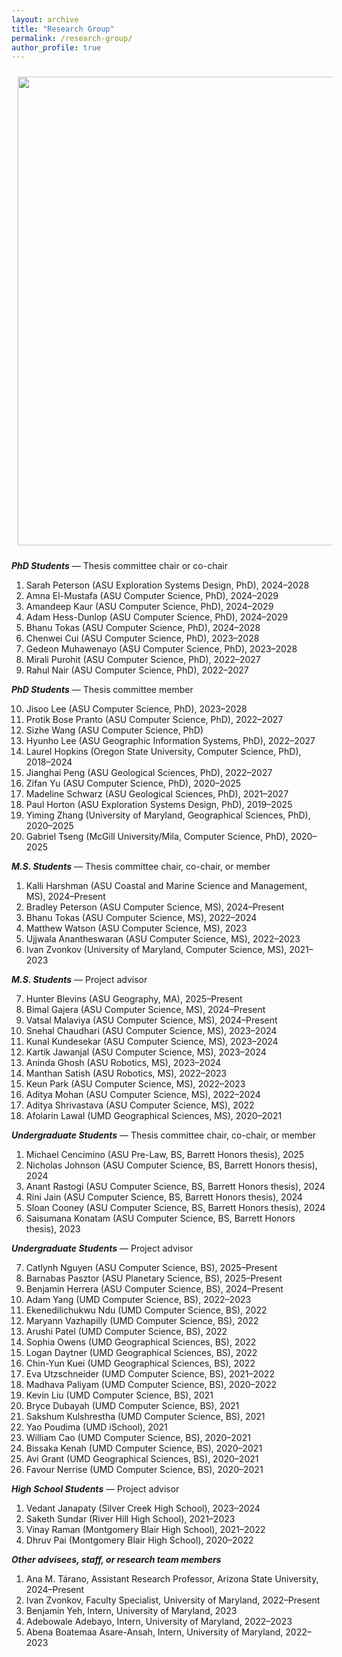 ```yaml
---
layout: archive
title: "Research Group"
permalink: /research-group/
author_profile: true
---
```


<img style="float: center; padding: 10px 10px 10px 10px;" src="http://hannah-rae.github.io/images/kerner-lab.jpg" width=750>

**_PhD Students_** — Thesis committee chair or co-chair

1. Sarah Peterson (ASU Exploration Systems Design, PhD), 2024–2028
2. Amna El-Mustafa (ASU Computer Science, PhD), 2024–2029
3. Amandeep Kaur (ASU Computer Science, PhD), 2024–2029
4. Adam Hess-Dunlop (ASU Computer Science, PhD), 2024–2029
5. Bhanu Tokas (ASU Computer Science, PhD), 2024–2028
6. Chenwei Cui (ASU Computer Science, PhD), 2023–2028
7. Gedeon Muhawenayo (ASU Computer Science, PhD), 2023–2028
8. Mirali Purohit (ASU Computer Science, PhD), 2022–2027
9. Rahul Nair (ASU Computer Science, PhD), 2022–2027

**_PhD Students_** — Thesis committee member

10. Jisoo Lee (ASU Computer Science, PhD), 2023–2028  
11. Protik Bose Pranto (ASU Computer Science, PhD), 2022–2027  
12. Sizhe Wang (ASU Computer Science, PhD)  
13. Hyunho Lee (ASU Geographic Information Systems, PhD), 2022–2027  
14. Laurel Hopkins (Oregon State University, Computer Science, PhD), 2018–2024  
15. Jianghai Peng (ASU Geological Sciences, PhD), 2022–2027  
16. Zifan Yu (ASU Computer Science, PhD), 2020–2025  
17. Madeline Schwarz (ASU Geological Sciences, PhD), 2021–2027  
18. Paul Horton (ASU Exploration Systems Design, PhD), 2019–2025  
19. Yiming Zhang (University of Maryland, Geographical Sciences, PhD), 2020–2025  
20. Gabriel Tseng (McGill University/Mila, Computer Science, PhD), 2020–2025

**_M.S. Students_** — Thesis committee chair, co-chair, or member

1. Kalli Harshman (ASU Coastal and Marine Science and Management, MS), 2024–Present  
2. Bradley Peterson (ASU Computer Science, MS), 2024–Present  
3. Bhanu Tokas (ASU Computer Science, MS), 2022–2024  
4. Matthew Watson (ASU Computer Science, MS), 2023  
5. Ujjwala Anantheswaran (ASU Computer Science, MS), 2022–2023  
6. Ivan Zvonkov (University of Maryland, Computer Science, MS), 2021–2023

**_M.S. Students_** — Project advisor

7. Hunter Blevins (ASU Geography, MA), 2025–Present  
8. Bimal Gajera (ASU Computer Science, MS), 2024–Present  
9. Vatsal Malaviya (ASU Computer Science, MS), 2024–Present  
10. Snehal Chaudhari (ASU Computer Science, MS), 2023–2024  
11. Kunal Kundesekar (ASU Computer Science, MS), 2023–2024  
12. Kartik Jawanjal (ASU Computer Science, MS), 2023–2024  
13. Aninda Ghosh (ASU Robotics, MS), 2023–2024  
14. Manthan Satish (ASU Robotics, MS), 2022–2023  
15. Keun Park (ASU Computer Science, MS), 2022–2023  
16. Aditya Mohan (ASU Computer Science, MS), 2022–2024  
17. Aditya Shrivastava (ASU Computer Science, MS), 2022  
18. Afolarin Lawal (UMD Geographical Sciences, MS), 2020–2021

**_Undergraduate Students_** — Thesis committee chair, co-chair, or member

1. Michael Cencimino (ASU Pre-Law, BS, Barrett Honors thesis), 2025  
2. Nicholas Johnson (ASU Computer Science, BS, Barrett Honors thesis), 2024  
3. Anant Rastogi (ASU Computer Science, BS, Barrett Honors thesis), 2024  
4. Rini Jain (ASU Computer Science, BS, Barrett Honors thesis), 2024  
5. Sloan Cooney (ASU Computer Science, BS, Barrett Honors thesis), 2024  
6. Saisumana Konatam (ASU Computer Science, BS, Barrett Honors thesis), 2023

**_Undergraduate Students_** — Project advisor

7. Catlynh Nguyen (ASU Computer Science, BS), 2025–Present  
8. Barnabas Pasztor (ASU Planetary Science, BS), 2025–Present  
9. Benjamin Herrera (ASU Computer Science, BS), 2024–Present  
10. Adam Yang (UMD Computer Science, BS), 2022–2023  
11. Ekenedilichukwu Ndu (UMD Computer Science, BS), 2022  
12. Maryann Vazhapilly (UMD Computer Science, BS), 2022  
13. Arushi Patel (UMD Computer Science, BS), 2022  
14. Sophia Owens (UMD Geographical Sciences, BS), 2022  
15. Logan Daytner (UMD Geographical Sciences, BS), 2022  
16. Chin-Yun Kuei (UMD Geographical Sciences, BS), 2022  
17. Eva Utzschneider (UMD Computer Science, BS), 2021–2022  
18. Madhava Paliyam (UMD Computer Science, BS), 2020–2022  
19. Kevin Liu (UMD Computer Science, BS), 2021  
20. Bryce Dubayah (UMD Computer Science, BS), 2021  
21. Sakshum Kulshrestha (UMD Computer Science, BS), 2021  
22. Yao Poudima (UMD iSchool), 2021  
23. William Cao (UMD Computer Science, BS), 2020–2021  
24. Bissaka Kenah (UMD Computer Science, BS), 2020–2021  
25. Avi Grant (UMD Geographical Sciences, BS), 2020–2021  
26. Favour Nerrise (UMD Computer Science, BS), 2020–2021

**_High School Students_** — Project advisor

1. Vedant Janapaty (Silver Creek High School), 2023–2024  
2. Saketh Sundar (River Hill High School), 2021–2023  
3. Vinay Raman (Montgomery Blair High School), 2021–2022  
4. Dhruv Pai (Montgomery Blair High School), 2020–2022

**_Other advisees, staff, or research team members_**

1. Ana M. Tárano, Assistant Research Professor, Arizona State University, 2024–Present  
2. Ivan Zvonkov, Faculty Specialist, University of Maryland, 2022–Present  
3. Benjamin Yeh, Intern, University of Maryland, 2023  
4. Adebowale Adebayo, Intern, University of Maryland, 2022–2023  
5. Abena Boatemaa Asare-Ansah, Intern, University of Maryland, 2022–2023

